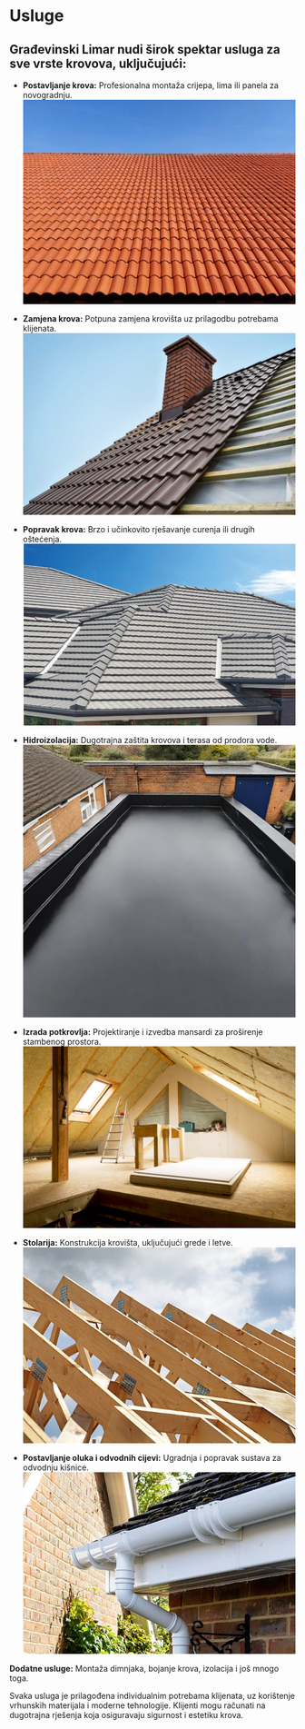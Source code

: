 # Usluge

## Građevinski Limar nudi širok spektar usluga za sve vrste krovova, uključujući:

- **Postavljanje krova:** Profesionalna montaža crijepa, lima ili panela za novogradnju.
    ![PostavljanjeKrova.jpg](assets/PostavljanjeKrova.jpg)

- **Zamjena krova:** Potpuna zamjena krovišta uz prilagodbu potrebama klijenata.
    ![ZamjenaKrova.jpg](assets/ZamjenaKrova.jpg)
    
- **Popravak krova:** Brzo i učinkovito rješavanje curenja ili drugih oštećenja.
     ![PopravakKrova.jpg](assets/PopravakKrova.jpg)   

- **Hidroizolacija:** Dugotrajna zaštita krovova i terasa od prodora vode.
      ![Hidroizolacija.jpg](assets/Hidroizolacija.jpg)      

- **Izrada potkrovlja:** Projektiranje i izvedba mansardi za proširenje stambenog prostora.
      ![IzradaPotkrovlja.jpg](assets/IzradaPotkrovlja.jpg)

- **Stolarija:** Konstrukcija krovišta, uključujući grede i letve.
      ![stolarija.jpg](assets/stolarija.jpg)

- **Postavljanje oluka i odvodnih cijevi:** Ugradnja i popravak sustava za odvodnju kišnice.
      ![Oluka.jpeg](assets/Oluka.jpeg)

**Dodatne usluge:** Montaža dimnjaka, bojanje krova, izolacija i još mnogo toga.

Svaka usluga je prilagođena individualnim potrebama klijenata, uz korištenje vrhunskih materijala i moderne tehnologije. Klijenti mogu računati na dugotrajna rješenja koja osiguravaju sigurnost i estetiku krova.

